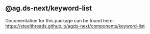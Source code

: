 ## @ag.ds-next/keyword-list

Documentation for this package can be found here: https://steelthreads.github.io/agds-next/components/keyword-list
